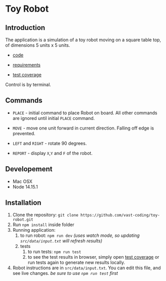 # Toy Robot

## Introduction

The application is a simulation of a toy robot moving on a square table top, of dimensions 5 units x 5 units.

- [code](https://github.com/vast-coding/toy-robot.md)

- [requirements](requirements.md)

- [test coverage](https://toy-robot-test-coverage.vercel.app/)

Control is by terminal.

## Commands

- `PLACE` - initial command to place Robot on board. All other commands are ignored until initial `PLACE` command.

- `MOVE` - move one unit forward in current direction. Falling off edge is prevented.

- `LEFT` and `RIGHT` - rotate 90 degrees.

- `REPORT` - display `X`,`Y` and `F` of the robot.

## Developement

- Mac OSX
- Node 14.15.1

## Installation

1. Clone the repository: `git clone https://github.com/vast-coding/toy-robot.git`
2. Run `npm install` inside folder
3. Running application:
   1. to run robot: `npm run dev` _(uses watch mode, so updating `src/data/input.txt` will refresh results)_
   2. tests
      1. to run tests: `npm run test`
      2. to see the test results in browser, simply open [test coverage](https://toy-robot-test-coverage.vercel.app/) or run tests again to generate new results locally.
4. Robot instructions are in `src/data/input.txt`. You can edit this file, and see live changes. _be sure to use `npm run test` first_
